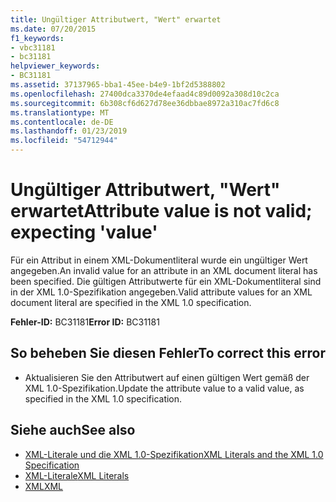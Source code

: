 ```yaml
---
title: Ungültiger Attributwert, "Wert" erwartet
ms.date: 07/20/2015
f1_keywords:
- vbc31181
- bc31181
helpviewer_keywords:
- BC31181
ms.assetid: 37137965-bba1-45ee-b4e9-1bf2d5388802
ms.openlocfilehash: 27400dca3370de4efaad4c89d0092a308d10c2ca
ms.sourcegitcommit: 6b308cf6d627d78ee36dbbae8972a310ac7fd6c8
ms.translationtype: MT
ms.contentlocale: de-DE
ms.lasthandoff: 01/23/2019
ms.locfileid: "54712944"
---
```

# <a name="attribute-value-is-not-valid-expecting-value"></a><span data-ttu-id="8b7ff-102">Ungültiger Attributwert, "Wert" erwartet</span><span class="sxs-lookup"><span data-stu-id="8b7ff-102">Attribute value is not valid; expecting 'value'</span></span>
<span data-ttu-id="8b7ff-103">Für ein Attribut in einem XML-Dokumentliteral wurde ein ungültiger Wert angegeben.</span><span class="sxs-lookup"><span data-stu-id="8b7ff-103">An invalid value for an attribute in an XML document literal has been specified.</span></span> <span data-ttu-id="8b7ff-104">Die gültigen Attributwerte für ein XML-Dokumentliteral sind in der XML 1.0-Spezifikation angegeben.</span><span class="sxs-lookup"><span data-stu-id="8b7ff-104">Valid attribute values for an XML document literal are specified in the XML 1.0 specification.</span></span>  
  
 <span data-ttu-id="8b7ff-105">**Fehler-ID:** BC31181</span><span class="sxs-lookup"><span data-stu-id="8b7ff-105">**Error ID:** BC31181</span></span>  
  
## <a name="to-correct-this-error"></a><span data-ttu-id="8b7ff-106">So beheben Sie diesen Fehler</span><span class="sxs-lookup"><span data-stu-id="8b7ff-106">To correct this error</span></span>  
  
-   <span data-ttu-id="8b7ff-107">Aktualisieren Sie den Attributwert auf einen gültigen Wert gemäß der XML 1.0-Spezifikation.</span><span class="sxs-lookup"><span data-stu-id="8b7ff-107">Update the attribute value to a valid value, as specified in the XML 1.0 specification.</span></span>  
  
## <a name="see-also"></a><span data-ttu-id="8b7ff-108">Siehe auch</span><span class="sxs-lookup"><span data-stu-id="8b7ff-108">See also</span></span>
- [<span data-ttu-id="8b7ff-109">XML-Literale und die XML 1.0-Spezifikation</span><span class="sxs-lookup"><span data-stu-id="8b7ff-109">XML Literals and the XML 1.0 Specification</span></span>](../../visual-basic/programming-guide/language-features/xml/xml-literals-and-the-xml-1-0-specification.md)
- [<span data-ttu-id="8b7ff-110">XML-Literale</span><span class="sxs-lookup"><span data-stu-id="8b7ff-110">XML Literals</span></span>](../../visual-basic/language-reference/xml-literals/index.md)
- [<span data-ttu-id="8b7ff-111">XML</span><span class="sxs-lookup"><span data-stu-id="8b7ff-111">XML</span></span>](../../visual-basic/programming-guide/language-features/xml/index.md)
